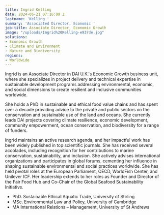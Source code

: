 ```yaml
---
title: Ingrid Kelling
date: 2024-06-21 07:16:00 Z
lastname: 'Kelling '
summary: 'Associated Director, Economic '
job-title: Associate Director, Economic Growth
image: "/uploads/Ingrid%20Kelling-e937de.jpg"
solutions:
- Economic Growth
- Climate and Environment
- Nature and Biodiversity
regions:
- Worldwide
---
```


Ingrid is an Associate Director in DAI U.K.'s Economic Growth business unit, where she specializes in project delivery and technical expertise in sustainable development programs addressing environmental, economic, and social dimensions to create resilient and inclusive communities worldwide.

She holds a PhD in sustainable and ethical food value chains and has spent over a decade providing advice to the private and public sectors on the conservation and sustainable use of the land and oceans. She currently leads DAI projects covering climate resilience, economic development, community empowerment, ocean conservation, and biodiversity for a range of funders.

Ingrid maintains an active research agenda, and her impactful work has been widely published in top scientific journals. She has received several accolades, including recognition for her contributions to marine conservation, sustainability, and inclusion. She actively advises international organizations and participates in global forums, cementing her influence in shaping sustainable environmental and social practices worldwide. She has held pivotal roles at the European Parliament, OECD, WorldFish Center, and Unilever ICF. Her leadership extends to her roles as Founder and Director of the Fair Food Hub and Co-Chair of the Global Seafood Sustainability Initiative.

* PhD. Sustainable Ethical Aquatic Trade, University of Stirling
* MSc. Environmental Law and Policy, University of Cambridge
* MA International Relations – Management, University of St Andrews